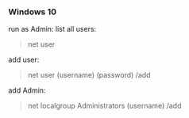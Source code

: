### Windows 10
  
  run as Admin:
  list all users:
  
> net user
  
  add user:
  
> net user (username) (password) /add  
  
  add Admin:
  
> net localgroup Administrators (username) /add

